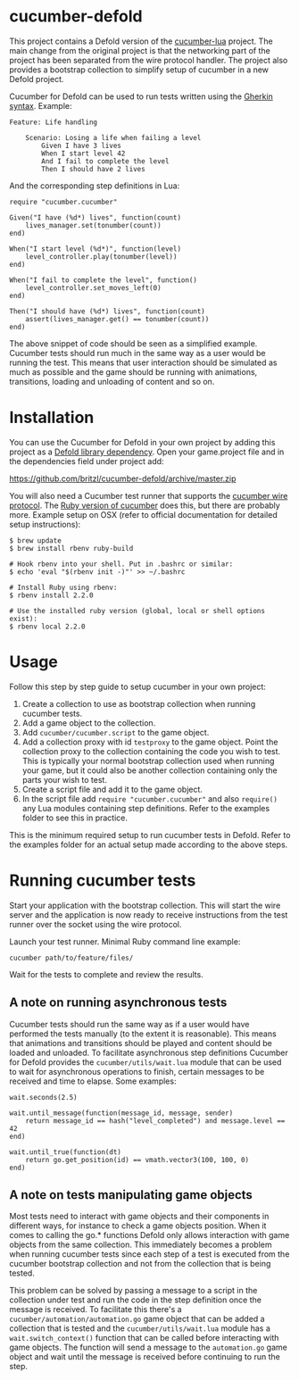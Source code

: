 # cucumber-defold
This project contains a Defold version of the [cucumber-lua](https://github.com/cucumber/cucumber-lua) project. The main change from the original project is that the networking part of the project has been separated from the wire protocol handler. The project also provides a bootstrap collection to simplify setup of cucumber in a new Defold project.

Cucumber for Defold can be used to run tests written using the [Gherkin syntax](https://github.com/cucumber/cucumber/wiki/Gherkin). Example:

	Feature: Life handling

		Scenario: Losing a life when failing a level
			Given I have 3 lives
			When I start level 42
			And I fail to complete the level
			Then I should have 2 lives

And the corresponding step definitions in Lua:

	require "cucumber.cucumber"

	Given("I have (%d*) lives", function(count)
		lives_manager.set(tonumber(count))
	end)

	When("I start level (%d*)", function(level)
		level_controller.play(tonumber(level))
	end)

	When("I fail to complete the level", function()
		level_controller.set_moves_left(0)
	end)

	Then("I should have (%d*) lives", function(count)
		assert(lives_manager.get() == tonumber(count))
	end)

The above snippet of code should be seen as a simplified example. Cucumber tests should run much in the same way as a user would be running the test. This means that user interaction should be simulated as much as possible and the game should be running with animations, transitions, loading and unloading of content and so on.

# Installation
You can use the Cucumber for Defold in your own project by adding this project as a [Defold library dependency](http://www.defold.com/manuals/libraries/). Open your game.project file and in the dependencies field under project add:

https://github.com/britzl/cucumber-defold/archive/master.zip

You will also need a Cucumber test runner that supports the [cucumber wire protocol](https://github.com/cucumber/cucumber/wiki/Wire-Protocol). The [Ruby version of cucumber](https://github.com/cucumber/cucumber-ruby) does this, but there are probably more. Example setup on OSX (refer to official documentation for detailed setup instructions):

	$ brew update
	$ brew install rbenv ruby-build

	# Hook rbenv into your shell. Put in .bashrc or similar:
	$ echo 'eval "$(rbenv init -)"' >> ~/.bashrc

	# Install Ruby using rbenv:
	$ rbenv install 2.2.0

	# Use the installed ruby version (global, local or shell options exist):
	$ rbenv local 2.2.0

# Usage
Follow this step by step guide to setup cucumber in your own project:

1. Create a collection to use as bootstrap collection when running cucumber tests.
2. Add a game object to the collection.
3. Add ```cucumber/cucumber.script``` to the game object.
4. Add a collection proxy with id ```testproxy``` to the game object. Point the collection proxy to the collection containing the code you wish to test. This is typically your normal bootstrap collection used when running your game, but it could also be another collection containing only the parts your wish to test.
5. Create a script file and add it to the game object.
6. In the script file add ```require "cucumber.cucumber"``` and also ```require()``` any Lua modules containing step definitions. Refer to the examples folder to see this in practice.

This is the minimum required setup to run cucumber tests in Defold. Refer to the examples folder for an actual setup made according to the above steps.

# Running cucumber tests
Start your application with the bootstrap collection. This will start the wire server and the application is now ready to receive instructions from the test runner over the socket using the wire protocol.

Launch your test runner. Minimal Ruby command line example:

	cucumber path/to/feature/files/

Wait for the tests to complete and review the results.

## A note on running asynchronous tests
Cucumber tests should run the same way as if a user would have performed the tests manually (to the extent it is reasonable). This means that animations and transitions should be played and content should be loaded and unloaded. To facilitate asynchronous step definitions Cucumber for Defold provides the ```cucumber/utils/wait.lua``` module that can be used to wait for asynchronous operations to finish, certain messages to be received and time to elapse. Some examples:

	wait.seconds(2.5)

	wait.until_message(function(message_id, message, sender)
		return message_id == hash("level_completed") and message.level == 42
	end)

	wait.until_true(function(dt)
		return go.get_position(id) == vmath.vector3(100, 100, 0)
	end)

## A note on tests manipulating game objects
Most tests need to interact with game objects and their components in different ways, for instance to check a game objects position. When it comes to calling the go.* functions Defold only allows interaction with game objects from the same collection. This immediately becomes a problem when running cucumber tests since each step of a test is executed from the cucumber bootstrap collection and not from the collection that is being tested.

This problem can be solved by passing a message to a script in the collection under test and run the code in the step definition once the message is received. To facilitate this there's a ```cucumber/automation/automation.go``` game object that can be added a collection that is tested and the ```cucumber/utils/wait.lua``` module has a ```wait.switch_context()``` function that can be called before interacting with game objects. The function will send a message to the ```automation.go``` game object and wait until the message is received before continuing to run the step.
